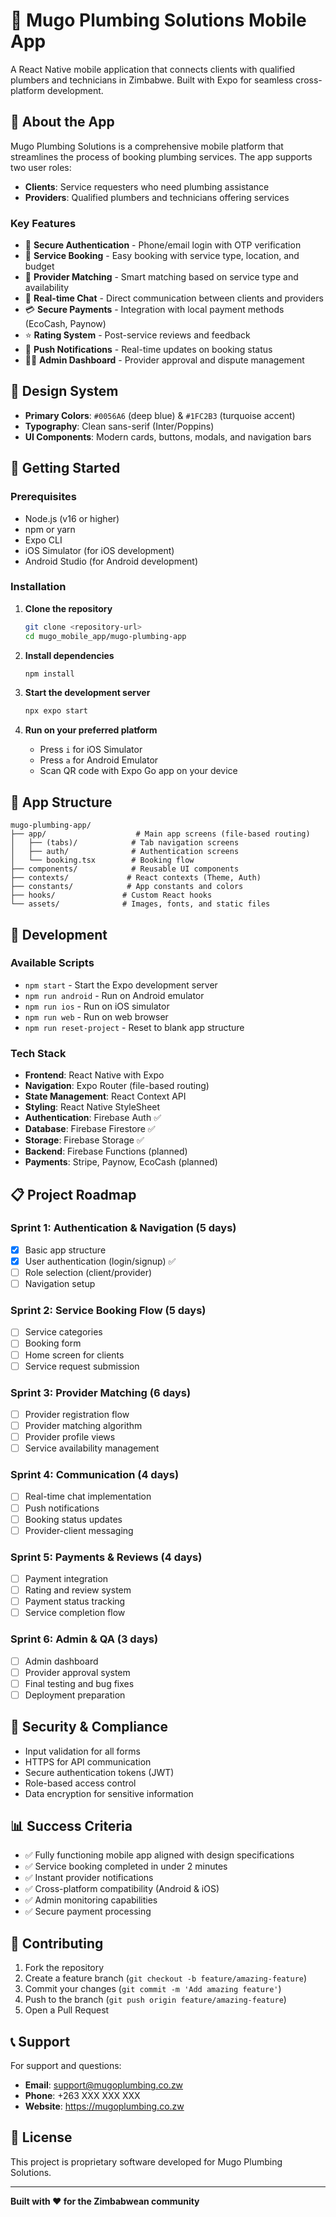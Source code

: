 # 🚰 Mugo Plumbing Solutions Mobile App

A React Native mobile application that connects clients with qualified plumbers and technicians in Zimbabwe. Built with Expo for seamless cross-platform development.

## 📱 About the App

Mugo Plumbing Solutions is a comprehensive mobile platform that streamlines the process of booking plumbing services. The app supports two user roles:

- **Clients**: Service requesters who need plumbing assistance
- **Providers**: Qualified plumbers and technicians offering services

### Key Features

- 🔐 **Secure Authentication** - Phone/email login with OTP verification
- 📅 **Service Booking** - Easy booking with service type, location, and budget
- 👥 **Provider Matching** - Smart matching based on service type and availability
- 💬 **Real-time Chat** - Direct communication between clients and providers
- 💳 **Secure Payments** - Integration with local payment methods (EcoCash, Paynow)
- ⭐ **Rating System** - Post-service reviews and feedback
- 🔔 **Push Notifications** - Real-time updates on booking status
- 👨‍💼 **Admin Dashboard** - Provider approval and dispute management

## 🎨 Design System

- **Primary Colors**: `#0056A6` (deep blue) & `#1FC2B3` (turquoise accent)
- **Typography**: Clean sans-serif (Inter/Poppins)
- **UI Components**: Modern cards, buttons, modals, and navigation bars

## 🚀 Getting Started

### Prerequisites

- Node.js (v16 or higher)
- npm or yarn
- Expo CLI
- iOS Simulator (for iOS development)
- Android Studio (for Android development)

### Installation

1. **Clone the repository**
   ```bash
   git clone <repository-url>
   cd mugo_mobile_app/mugo-plumbing-app
   ```

2. **Install dependencies**
   ```bash
   npm install
   ```

3. **Start the development server**
   ```bash
   npx expo start
   ```

4. **Run on your preferred platform**
   - Press `i` for iOS Simulator
   - Press `a` for Android Emulator
   - Scan QR code with Expo Go app on your device

## 📱 App Structure

```
mugo-plumbing-app/
├── app/                    # Main app screens (file-based routing)
│   ├── (tabs)/            # Tab navigation screens
│   ├── auth/              # Authentication screens
│   └── booking.tsx        # Booking flow
├── components/            # Reusable UI components
├── contexts/             # React contexts (Theme, Auth)
├── constants/            # App constants and colors
├── hooks/               # Custom React hooks
└── assets/              # Images, fonts, and static files
```

## 🔧 Development

### Available Scripts

- `npm start` - Start the Expo development server
- `npm run android` - Run on Android emulator
- `npm run ios` - Run on iOS simulator
- `npm run web` - Run on web browser
- `npm run reset-project` - Reset to blank app structure

### Tech Stack

- **Frontend**: React Native with Expo
- **Navigation**: Expo Router (file-based routing)
- **State Management**: React Context API
- **Styling**: React Native StyleSheet
- **Authentication**: Firebase Auth ✅
- **Database**: Firebase Firestore ✅
- **Storage**: Firebase Storage ✅
- **Backend**: Firebase Functions (planned)
- **Payments**: Stripe, Paynow, EcoCash (planned)

## 📋 Project Roadmap

### Sprint 1: Authentication & Navigation (5 days)
- [x] Basic app structure
- [x] User authentication (login/signup) ✅
- [ ] Role selection (client/provider)
- [ ] Navigation setup

### Sprint 2: Service Booking Flow (5 days)
- [ ] Service categories
- [ ] Booking form
- [ ] Home screen for clients
- [ ] Service request submission

### Sprint 3: Provider Matching (6 days)
- [ ] Provider registration flow
- [ ] Provider matching algorithm
- [ ] Provider profile views
- [ ] Service availability management

### Sprint 4: Communication (4 days)
- [ ] Real-time chat implementation
- [ ] Push notifications
- [ ] Booking status updates
- [ ] Provider-client messaging

### Sprint 5: Payments & Reviews (4 days)
- [ ] Payment integration
- [ ] Rating and review system
- [ ] Payment status tracking
- [ ] Service completion flow

### Sprint 6: Admin & QA (3 days)
- [ ] Admin dashboard
- [ ] Provider approval system
- [ ] Final testing and bug fixes
- [ ] Deployment preparation

## 🔐 Security & Compliance

- Input validation for all forms
- HTTPS for API communication
- Secure authentication tokens (JWT)
- Role-based access control
- Data encryption for sensitive information

## 📊 Success Criteria

- ✅ Fully functioning mobile app aligned with design specifications
- ✅ Service booking completed in under 2 minutes
- ✅ Instant provider notifications
- ✅ Cross-platform compatibility (Android & iOS)
- ✅ Admin monitoring capabilities
- ✅ Secure payment processing

## 🤝 Contributing

1. Fork the repository
2. Create a feature branch (`git checkout -b feature/amazing-feature`)
3. Commit your changes (`git commit -m 'Add amazing feature'`)
4. Push to the branch (`git push origin feature/amazing-feature`)
5. Open a Pull Request

## 📞 Support

For support and questions:
- **Email**: support@mugoplumbing.co.zw
- **Phone**: +263 XXX XXX XXX
- **Website**: https://mugoplumbing.co.zw

## 📄 License

This project is proprietary software developed for Mugo Plumbing Solutions.

---

**Built with ❤️ for the Zimbabwean community**
